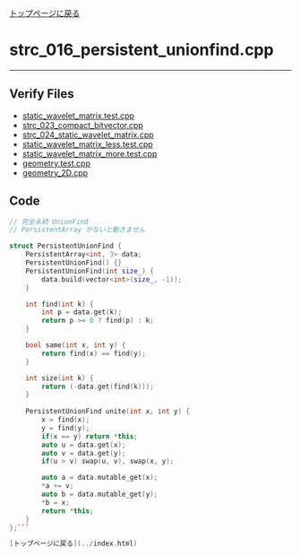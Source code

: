 [トップページに戻る](../index.html)

# strc\_016\_persistent\_unionfind.cpp
---

## Verify Files
* [static\_wavelet\_matrix.test.cpp](../verified/static_wavelet_matrix.test.cpp)
* [strc\_023\_compact\_bitvector.cpp](../verified/strc_023_compact_bitvector.cpp)
* [strc\_024\_static\_wavelet\_matrix.cpp](../verified/strc_024_static_wavelet_matrix.cpp)
* [static\_wavelet\_matrix\_less.test.cpp](../verified/static_wavelet_matrix_less.test.cpp)
* [static\_wavelet\_matrix\_more.test.cpp](../verified/static_wavelet_matrix_more.test.cpp)
* [geometry.test.cpp](../verified/geometry.test.cpp)
* [geometry\_2D.cpp](../verified/geometry_2D.cpp)

## Code

```cpp
// 完全永続 UnionFind
// PersistentArray がないと動きません

struct PersistentUnionFind {
    PersistentArray<int, 3> data;
    PersistentUnionFind() {}
    PersistentUnionFind(int size_) {
        data.build(vector<int>(size_, -1));
    }

    int find(int k) {
        int p = data.get(k);
        return p >= 0 ? find(p) : k;
    }

    bool same(int x, int y) {
        return find(x) == find(y);
    }

    int size(int k) {
        return (-data.get(find(k)));
    }
    
    PersistentUnionFind unite(int x, int y) {
        x = find(x);
        y = find(y);
        if(x == y) return *this;
        auto u = data.get(x);
        auto v = data.get(y);
        if(u > v) swap(u, v), swap(x, y);

        auto a = data.mutable_get(x);
        *a += v;
        auto b = data.mutable_get(y);
        *b = x;
        return *this;
    }
};```

[トップページに戻る](../index.html)
